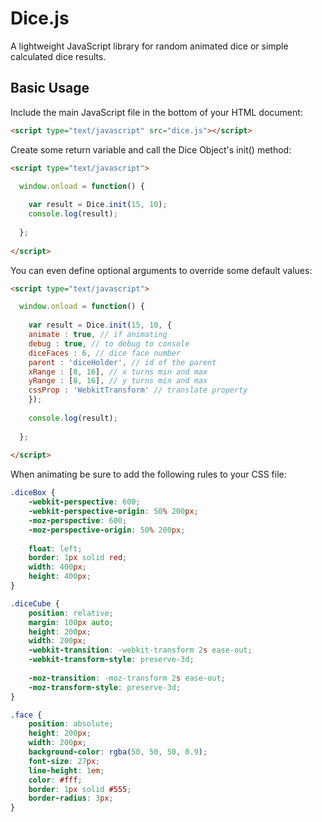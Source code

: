 Dice.js
=======================================

A lightweight JavaScript library for random animated dice or simple calculated dice results.

Basic Usage
---------------------------------------

Include the main JavaScript file in the bottom of your HTML document:
```html
<script type="text/javascript" src="dice.js"></script>
```
Create some return variable and call the Dice Object's init() method:
```html
<script type="text/javascript">

  window.onload = function() {                     
  
    var result = Dice.init(15, 10);
  	console.log(result);
  
  };
  
</script>
```    
You can even define optional arguments to override some default values:
```html
<script type="text/javascript">

  window.onload = function() {                     
  
    var result = Dice.init(15, 10, { 
	animate : true, // if animating
	debug : true, // to debug to console
	diceFaces : 6, // dice face number
	parent : 'diceHolder', // id of the parent
	xRange : [8, 16], // x turns min and max
	yRange : [8, 16], // y turns min and max
	cssProp : 'WebkitTransform' // translate property
    });
    
    console.log(result);
  
  };
  
</script>
```
When animating be sure to add the following rules to your CSS file:
```css
.diceBox {
	-webkit-perspective: 600; 
	-webkit-perspective-origin: 50% 200px;
	-moz-perspective: 600; 
	-moz-perspective-origin: 50% 200px;
	
	float: left;
	border: 1px solid red;
	width: 400px;
	height: 400px;
}

.diceCube {
	position: relative;
	margin: 100px auto;
	height: 200px;
	width: 200px;
	-webkit-transition: -webkit-transform 2s ease-out;
	-webkit-transform-style: preserve-3d;
	
	-moz-transition: -moz-transform 2s ease-out;
	-moz-transform-style: preserve-3d;
}

.face {
	position: absolute;
	height: 200px;
	width: 200px;
	background-color: rgba(50, 50, 50, 0.9);
	font-size: 27px;
	line-height: 1em;
	color: #fff;
	border: 1px solid #555;
	border-radius: 3px;
} 
```
